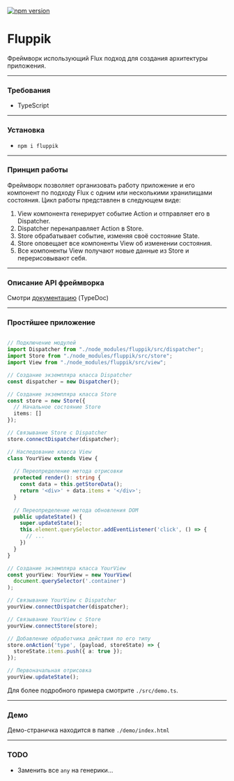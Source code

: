 [![npm version](https://badge.fury.io/js/fluppik.svg)](https://badge.fury.io/js/fluppik)

# Fluppik

Фреймворк использующий Flux подход для создания архитектуры приложения.

---

### Требования

- TypeScript

---

### Установка

- `npm i fluppik`

---

### Принцип работы

Фреймворк позволяет организовать работу приложение и его компонент
по подходу Flux с одним или несколькими хранилищами состояния.
Цикл работы представлен в следующем виде:

1. View компонента генерирует событие Action и отправляет его в Dispatcher.
2. Dispatcher перенаправляет Action в Store.
3. Store обрабатывает событие, изменяя своё состояние State.
4. Store оповещает все компоненты View об изменении состояния.
5. Все компоненты View получают новые данные из Store и перерисовывают себя.

---

### Описание API фреймворка

Смотри [документацию](https://katyamatya21.github.io/ya_flux/index.html) (TypeDoc)

---

### Простйшее приложение

```typescript

// Подключение модулей
import Dispatcher from "./node_modules/fluppik/src/dispatcher";
import Store from "./node_modules/fluppik/src/store";
import View from "./node_modules/fluppik/src/view";

// Создание экземпляра класса Dispatcher
const dispatcher = new Dispatcher();

// Создание экземпляра класса Store
const store = new Store({
  // Начальное состояние Store
  items: []
});

// Связывание Store с Dispatcher
store.connectDispatcher(dispatcher);

// Наследование класса View
class YourView extends View {
  
  // Переопределение метода отрисовки
  protected render(): string {
    const data = this.getStoreData();
    return '<div>' + data.items + '</div>';
  }
  
  // Переопределение метода обновления DOM
  public updateState() {
    super.updateState();
    this.element.querySelector.addEventListener('click', () => {
      // ...
    })
  }
}

// Создание экземпляра класса YourView
const yourView: YourView = new YourView(
  document.querySelector('.container')
);

// Связывание YourView с Dispatcher
yourView.connectDispatcher(dispatcher);

// Связывание YourView с Store
yourView.connectStore(store);

// Добавление обработчика действия по его типу
store.onAction('type', (payload, storeState) => {
  storeState.items.push({ a: true });
});

// Первоначальная отрисовка
yourView.updateState();

```
Для более подробного примера смотрите `./src/demo.ts`.

---

### Демо

Демо-страничка находится в папке `./demo/index.html`

---

### TODO

* Заменить все `any` на генерики...
